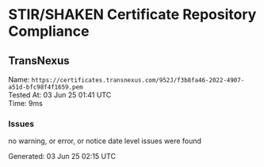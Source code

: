 # STIR/SHAKEN Certificate Repository Compliance

## TransNexus

Name: `https://certificates.transnexus.com/952J/f3b8fa46-2022-4907-a51d-bfc98f4f1659.pem`\
Tested At: 03 Jun 25 01:41 UTC\
Time: 9ms

### Issues

no warning, or error, or notice date level issues were found

Generated: 03 Jun 25 02:15 UTC